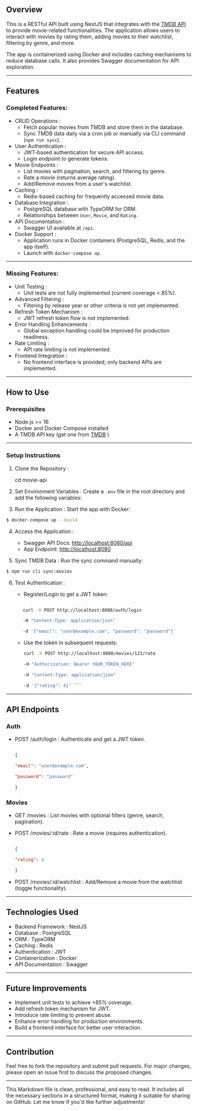 Overview
--------

This is a RESTful API built using NestJS that integrates with the [TMDB API](https://www.themoviedb.org/) to provide movie-related functionalities. The application allows users to interact with movies by rating them, adding movies to their watchlist, filtering by genre, and more.

The app is containerized using Docker and includes caching mechanisms to reduce database calls. It also provides Swagger documentation for API exploration.

* * * * *

Features
--------

### Completed Features:

-   CRUD Operations :
    -   Fetch popular movies from TMDB and store them in the database.
    -   Sync TMDB data daily via a cron job or manually via CLI command (`npm run sync`).
-   User Authentication :
    -   JWT-based authentication for secure API access.
    -   Login endpoint to generate tokens.
-   Movie Endpoints :
    -   List movies with pagination, search, and filtering by genre.
    -   Rate a movie (returns average rating).
    -   Add/Remove movies from a user's watchlist.
-   Caching :
    -   Redis-based caching for frequently accessed movie data.
-   Database Integration :
    -   PostgreSQL database with TypeORM for ORM.
    -   Relationships between `User`, `Movie`, and `Rating`.
-   API Documentation :
    -   Swagger UI available at `/api`.
-   Docker Support :
    -   Application runs in Docker containers (PostgreSQL, Redis, and the app itself).
    -   Launch with `docker-compose up`.

* * * * *

### Missing Features:

-   Unit Testing :
    -   Unit tests are not fully implemented (current coverage < 85%).
-   Advanced Filtering :
    -   Filtering by release year or other criteria is not yet implemented.
-   Refresh Token Mechanism :
    -   JWT refresh token flow is not implemented.
-   Error Handling Enhancements :
    -   Global exception handling could be improved for production readiness.
-   Rate Limiting :
    -   API rate limiting is not implemented.
-   Frontend Integration :
    -   No frontend interface is provided; only backend APIs are implemented.

* * * * *

How to Use
----------

### Prerequisites

-   Node.js >= 16
-   Docker and Docker Compose installed
-   A TMDB API key (get one from [TMDB](https://www.themoviedb.org/) )

* * * * *

### Setup Instructions

1.  Clone the Repository :

    cd movie-api

2.  Set Environment Variables : Create a `.env` file in the root directory and add the following variables:


3.  Run the Application : Start the app with Docker:
```bash
$ docker-compose up --build
```

    

4.  Access the Application :

    -   Swagger API Docs: <http://localhost:8080/api>
    -   App Endpoint: [http://localhost:8080](http://localhost:8080/)
5.  Sync TMDB Data : Run the sync command manually:

```bash
$ npm run cli sync:movies
```
 

6.  Test Authentication :

    -   Register/Login to get a JWT token:

     ```bash

        curl -X POST http://localhost:8080/auth/login

        -H "Content-Type: application/json"

        -d '{"email": "user@example.com", "password": "password"}'
     ```
     
    -   Use the token in subsequent requests:

        ```bash
        curl -X POST http://localhost:8080/movies/123/rate

        -H "Authorization: Bearer YOUR_TOKEN_HERE"

        -H "Content-Type: application/json"

        -d '{"rating": 4}' ```

* * * * *

API Endpoints
-------------

### Auth

-   POST /auth/login : Authenticate and get a JWT token.

    ```json

    {

    "email": "user@example.com",

    "password": "password"

    }
    ```

### Movies

-   GET /movies : List movies with optional filters (genre, search, pagination).
-   POST /movies/:id/rate : Rate a movie (requires authentication).

    ```json

    {

    "rating": 4

    }
    ```

-   POST /movies/:id/watchlist : Add/Remove a movie from the watchlist (toggle functionality).

* * * * *

Technologies Used
-----------------

-   Backend Framework : NestJS
-   Database : PostgreSQL
-   ORM : TypeORM
-   Caching : Redis
-   Authentication : JWT
-   Containerization : Docker
-   API Documentation : Swagger

* * * * *

Future Improvements
-------------------

-   Implement unit tests to achieve >85% coverage.
-   Add refresh token mechanism for JWT.
-   Introduce rate limiting to prevent abuse.
-   Enhance error handling for production environments.
-   Build a frontend interface for better user interaction.

* * * * *

Contribution
------------

Feel free to fork the repository and submit pull requests. For major changes, please open an issue first to discuss the proposed changes.


* * * * *

This Markdown file is clean, professional, and easy to read. It includes all the necessary sections in a structured format, making it suitable for sharing on GitHub. Let me know if you'd like further adjustments!
